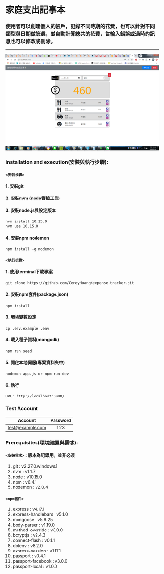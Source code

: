 # 家庭支出記事本
### 使用者可以創建個人的帳戶，記錄不同時期的花費，也可以針對不同類型與日期做篩選，並自動計算總共的花費，當輸入錯誤或過時的訊息也可以修改或刪除。

---
![image](https://github.com/CoreyHuang/expense-tracker/blob/master/home.png)

### installation and execution(安裝與執行步驟):
#### `<安裝步驟>`
#### 1. 安裝git
#### 2. 安裝nvm (node管控工具)
#### 3. 安裝node.js與設定版本
```
nvm install 10.15.0
nvm use 10.15.0
```
#### 4. 安裝npm nodemon
```
npm install -g nodemon
```

#### `<執行步驟>`
#### 1. 使用terminal下載專案
```
git clone https://github.com/CoreyHuang/expense-tracker.git
```
#### 2. 安裝npm套件(package.json)
```
npm install
```
#### 3. 環境變數設定
```
cp .env.example .env
```
#### 4. 載入種子資料(mongodb)
```
npm run seed
```
#### 5. 開啟本地伺服(專案資料夾中)
```
nodemon app.js or npm run dev
```
#### 6. 執行
```
URL: http://localhost:3000/
```

### Test Account
|Account|Password|
|:-----:|:------:|
|test@example.com|123|


### Prerequisites(環境建置與需求):
#### `<安裝需求>` : 版本為記錄用，並非必須
 1. git : v2.27.0.windows.1
 2. nvm : v1.1.7
 3. node : v10.15.0
 4. npm : v6.4.1
 5. nodemon : v2.0.4
#### `<npm套件>`
 1. express : v4.17.1
 2. express-handlebars : v5.1.0
 3. mongoose : v5.9.25
 4. body-parser : v1.19.0
 5. method-override : v3.0.0
 6. bcryptjs : v2.4.3
 7. connect-flash : v0.1.1
 8. dotenv : v8.2.0
 9. express-session : v1.17.1
 10. passport : v0.4.1
 11. passport-facebook : v3.0.0
 12. passport-local : v1.0.0